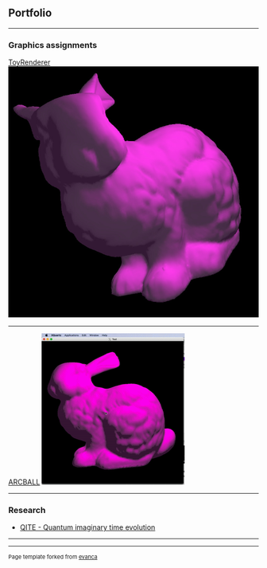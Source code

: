 ## Portfolio

---

### Graphics assignments

[ToyRenderer](/sample_page)
<img src="images/scene_bunny.jpg?raw=true"/>

---
[ARCBALL](/pdf/sample_presentation.pdf)
<img src="images/moving_bunny.gif?raw=true"/>

---

### Research

- [QITE - Quantum imaginary time evolution](https://github.com/mariomotta/QITE)


---


---
<p style="font-size:11px">Page template forked from <a href="https://github.com/evanca/quick-portfolio">evanca</a></p>
<!-- Remove above link if you don't want to attibute -->
